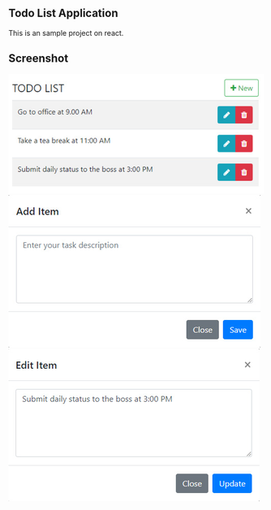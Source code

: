 ## Todo List Application

This is an sample project on react.

## Screenshot

![1](https://github.com/masudncse/react-todo-list-example/blob/master/screenshot/1.jpg)
![2](https://github.com/masudncse/react-todo-list-example/blob/master/screenshot/2.jpg)
![3](https://github.com/masudncse/react-todo-list-example/blob/master/screenshot/3.jpg)
